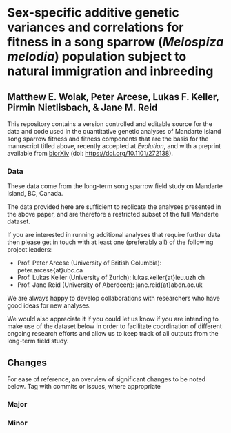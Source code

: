 # Sex-specific additive genetic variances and correlations for fitness in a song sparrow (*Melospiza melodia*) population subject to natural immigration and inbreeding

## Matthew E. Wolak, Peter Arcese, Lukas F. Keller, Pirmin Nietlisbach, & Jane M. Reid

This repository contains a version controlled and editable source for the data and code used in the quantitative genetic analyses of Mandarte Island song sparrow fitness and fitness components that are the basis for the manuscript titled above, recently accepted at *Evolution*, and with a preprint available from [biorXiv](https://www.biorxiv.org/content/early/2018/02/26/272138) (doi: https://doi.org/10.1101/272138).

### Data

These data come from the long-term song sparrow field study on Mandarte Island, BC, Canada.

The data provided here are sufficient to replicate the analyses presented in the above paper, and are therefore a restricted subset of the full Mandarte dataset.

If you are interested in running additional analyses that require further data then please get in touch with at least one (preferably all) of the following project leaders:
  - Prof. Peter Arcese (University of British Columbia): peter.arcese{at}ubc.ca
  - Prof. Lukas Keller (University of Zurich): lukas.keller{at}ieu.uzh.ch
  - Prof. Jane Reid (University of Aberdeen): jane.reid{at}abdn.ac.uk

We are always happy to develop collaborations with researchers who have good ideas for new analyses.

We would also appreciate it if you could let us know if you are intending to make use of the dataset below in order to facilitate coordination of different ongoing research efforts and allow us to keep track of all outputs from the long-term field study.


## Changes

For ease of reference, an overview of significant changes to be noted below. Tag with commits or issues, where appropriate

### Major

### Minor

